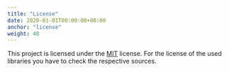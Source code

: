```yaml
---
title: "License"
date: 2020-01-01T00:00:00+00:00
anchor: "license"
weight: 40
---
```


This project is licensed under the [MIT][license] license. For the license of
the used libraries you have to check the respective sources.

[license]: https://github.com/crafthippie/bromance/blob/master/LICENSE
